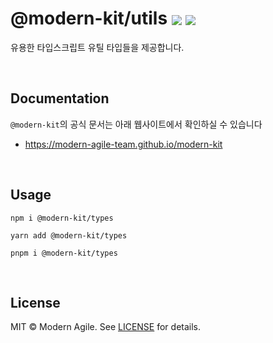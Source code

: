 # @modern-kit/utils <a href="https://www.npmjs.com/package/@modern-kit/utils" target="_blank"><img align="center" src="https://img.shields.io/npm/v/@modern-kit/utils.svg" /></a> <a href="https://bundlephobia.com/package/@modern-kit/utils" target="_blank"><img align="center" src="https://img.shields.io/bundlephobia/minzip/@modern-kit/utils/latest"></a>

유용한 타입스크립트 유틸 타입들을 제공합니다.

<br />

## Documentation
`@modern-kit`의 공식 문서는 아래 웹사이트에서 확인하실 수 있습니다
- <a href="https://modern-agile-team.github.io/modern-kit" target="_blank">https://modern-agile-team.github.io/modern-kit</a>

<br />

## Usage
```shell
npm i @modern-kit/types
```

```shell
yarn add @modern-kit/types
```


```shell
pnpm i @modern-kit/types
```

<br />

## License
MIT © Modern Agile. See [LICENSE](../../LICENSE) for details.

<br />